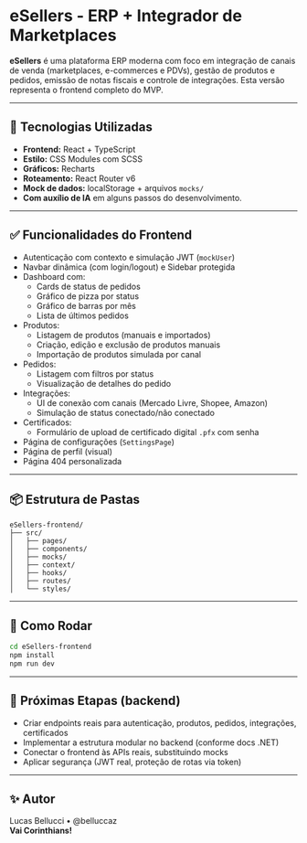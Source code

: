 # eSellers - ERP + Integrador de Marketplaces

**eSellers** é uma plataforma ERP moderna com foco em integração de canais de venda (marketplaces, e-commerces e PDVs), gestão de produtos e pedidos, emissão de notas fiscais e controle de integrações. Esta versão representa o frontend completo do MVP.

---

## 🚀 Tecnologias Utilizadas

- **Frontend:** React + TypeScript
- **Estilo:** CSS Modules com SCSS
- **Gráficos:** Recharts
- **Roteamento:** React Router v6
- **Mock de dados:** localStorage + arquivos `mocks/`
- **Com auxílio de IA** em alguns passos do desenvolvimento.

---

## ✅ Funcionalidades do Frontend

- Autenticação com contexto e simulação JWT (`mockUser`)
- Navbar dinâmica (com login/logout) e Sidebar protegida
- Dashboard com:
  - Cards de status de pedidos
  - Gráfico de pizza por status
  - Gráfico de barras por mês
  - Lista de últimos pedidos
- Produtos:
  - Listagem de produtos (manuais e importados)
  - Criação, edição e exclusão de produtos manuais
  - Importação de produtos simulada por canal
- Pedidos:
  - Listagem com filtros por status
  - Visualização de detalhes do pedido
- Integrações:
  - UI de conexão com canais (Mercado Livre, Shopee, Amazon)
  - Simulação de status conectado/não conectado
- Certificados:
  - Formulário de upload de certificado digital `.pfx` com senha
- Página de configurações (`SettingsPage`)
- Página de perfil (visual)
- Página 404 personalizada

---

## 📦 Estrutura de Pastas

```
eSellers-frontend/
├── src/
│   ├── pages/
│   ├── components/
│   ├── mocks/
│   ├── context/
│   ├── hooks/
│   ├── routes/
│   └── styles/
```

---

## 🧪 Como Rodar

```bash
cd eSellers-frontend
npm install
npm run dev
```

---

## 📘 Próximas Etapas (backend)

- Criar endpoints reais para autenticação, produtos, pedidos, integrações, certificados
- Implementar a estrutura modular no backend (conforme docs .NET)
- Conectar o frontend às APIs reais, substituindo mocks
- Aplicar segurança (JWT real, proteção de rotas via token)

---

## ✨ Autor

Lucas Bellucci • @belluccaz  
**Vai Corinthians!**
